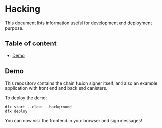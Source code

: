 # Hacking

This document lists information useful for development and deployment purpose.

## Table of content

- [Demo](#demo)

## Demo
This repository contains the chain fusion signer itself, and also an example application with front end and back end canisters.

To deploy the demo:

```
dfx start --clean --background
dfx deploy
```

You can now visit the frontend in your browser and sign messages!

